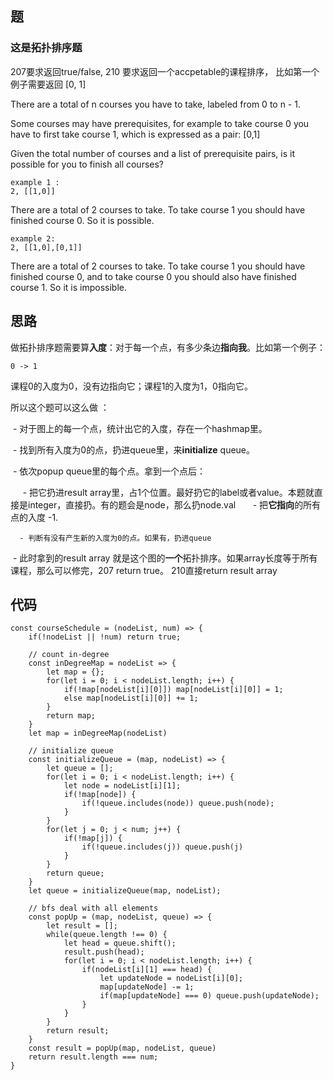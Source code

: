 ## 题

### 这是拓扑排序题

207要求返回true/false, 210 要求返回一个accpetable的课程排序， 比如第一个例子需要返回  [0, 1] 

There are a total of n courses you have to take, labeled from 0 to n - 1.

Some courses may have prerequisites, for example to take course 0 you have to first take course 1, which is expressed as a pair: [0,1]

Given the total number of courses and a list of prerequisite pairs, is it possible for you to finish all courses?


```
example 1 :
2, [[1,0]]
```
There are a total of 2 courses to take. To take course 1 you should have finished course 0. So it is possible.


```
example 2: 
2, [[1,0],[0,1]]
```
There are a total of 2 courses to take. To take course 1 you should have finished course 0, and to take course 0 you should also have finished course 1. So it is impossible.


## 思路

做拓扑排序题需要算**入度**：对于每一个点，有多少条边**指向我**。比如第一个例子：
```
0 -> 1
```
课程0的入度为0，没有边指向它；课程1的入度为1，0指向它。

所以这个题可以这么做 ：

  - 对于图上的每一个点，统计出它的入度，存在一个hashmap里。
  
  - 找到所有入度为0的点，扔进queue里，来**initialize** queue。
  
  - 依次popup queue里的每个点。拿到一个点后：
  
      - 把它扔进result array里，占1个位置。最好扔它的label或者value。本题就直接是integer，直接扔。有的题会是node，那么扔node.val
  
      - 把**它指向**的所有点的入度 -1. 
      
      - 判断有没有产生新的入度为0的点。如果有，扔进queue
  
  - 此时拿到的result array 就是这个图的**一个**拓扑排序。如果array长度等于所有课程，那么可以修完，207 return true。 210直接return result array

## 代码

```
const courseSchedule = (nodeList, num) => {
	if(!nodeList || !num) return true;
	
	// count in-degree
	const inDegreeMap = nodeList => {
		let map = {};
		for(let i = 0; i < nodeList.length; i++) {
			if(!map[nodeList[i][0]]) map[nodeList[i][0]] = 1;
			else map[nodeList[i][0]] += 1;
		}
		return map;
	}
	let map = inDegreeMap(nodeList)
	
	// initialize queue
	const initializeQueue = (map, nodeList) => {
		let queue = [];
		for(let i = 0; i < nodeList.length; i++) {
			let node = nodeList[i][1];
			if(!map[node]) {
				if(!queue.includes(node)) queue.push(node);
			}
		}
		for(let j = 0; j < num; j++) {
			if(!map[j]) {
				if(!queue.includes(j)) queue.push(j)
			}
		}
		return queue;
	}
	let queue = initializeQueue(map, nodeList);
  
	// bfs deal with all elements 
	const popUp = (map, nodeList, queue) => {
		let result = [];
		while(queue.length !== 0) {
			let head = queue.shift();
			result.push(head);
			for(let i = 0; i < nodeList.length; i++) {
				if(nodeList[i][1] === head) {
					let updateNode = nodeList[i][0];
					map[updateNode] -= 1;
					if(map[updateNode] === 0) queue.push(updateNode);
				}
			}
		}
		return result;
	}
	const result = popUp(map, nodeList, queue)
	return result.length === num;
}
```
